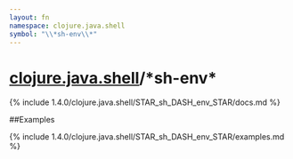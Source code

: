 ```yaml
---
layout: fn
namespace: clojure.java.shell
symbol: "\\*sh-env\\*"
---
```


# [clojure.java.shell](../)/\*sh-env\*

{% include 1.4.0/clojure.java.shell/STAR_sh_DASH_env_STAR/docs.md %}

##Examples

{% include 1.4.0/clojure.java.shell/STAR_sh_DASH_env_STAR/examples.md %}

